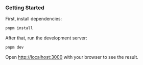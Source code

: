 ### Getting Started

First, install dependencies:

```bash
pnpm install
```

After that, run the development server:

```bash
pnpm dev
```

Open [http://localhost:3000](http://localhost:3000) with your browser to see the result.
